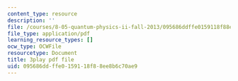 ```yaml
---
content_type: resource
description: ''
file: /courses/8-05-quantum-physics-ii-fall-2013/095686ddffe0159118f88ee8b6c70ae9_65XkZ_SRxBk.pdf
file_type: application/pdf
learning_resource_types: []
ocw_type: OCWFile
resourcetype: Document
title: 3play pdf file
uid: 095686dd-ffe0-1591-18f8-8ee8b6c70ae9
---
```

